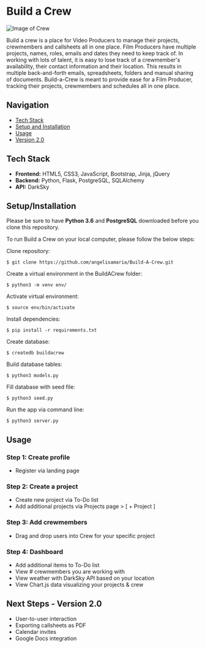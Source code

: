 # Build a Crew

![Image of Crew](http://i65.tinypic.com/2ahh46w.gif)

Build a crew is a place for Video Producers to manage their projects, crewmembers and callsheets all in one place. Film Producers have multiple projects, names, roles, emails and dates they need to keep track of. In working with lots of talent, it is easy to lose track of a crewmember's availability, their contact information and their location. This results in multiple back-and-forth emails, spreadsheets, folders and manual sharing of documents. Build-a-Crew is meant to provide ease for a Film Producer, tracking their projects, crewmembers and schedules all in one place. 


## Navigation

* [Tech Stack](#tech-stack)
* [Setup and Installation](#setup)
* [Usage](#usage)
* [Version 2.0](#version)

## <a name="tech-stack"></a>Tech Stack

* __Frontend:__ HTML5, CSS3, JavaScript, Bootstrap, Jinja, jQuery
* __Backend:__ Python, Flask, PostgreSQL, SQLAlchemy
* __API:__ DarkSky


## <a name="installation"></a>Setup/Installation

Please be sure to have __Python 3.6__ and __PostgreSQL__ downloaded before you clone this repository.

To run Build a Crew on your local computer, please follow the below steps:

Clone repository:
```
$ git clone https://github.com/angelisamaria/Build-A-Crew.git
```
Create a virtual environment in the BuildACrew folder:
```
$ python3 -m venv env/
```
Activate virtual environment:
```
$ source env/bin/activate
```
Install dependencies:
```
$ pip install -r requirements.txt
```
Create database:
```
$ createdb buildacrew
```
Build database tables:
```
$ python3 models.py
```
Fill database with seed file:
```
$ python3 seed.py
```
Run the app via command line:
```
$ python3 server.py
```
## <a name="usage"></a> Usage

### Step 1: Create profile
* Register via landing page

### Step 2: Create a project
* Create new project via To-Do list
* Add additional projects via Projects page > [ + Project ]

### Step 3: Add crewmembers
* Drag and drop users into Crew for your specific project

### Step 4: Dashboard
* Add additional items to To-Do list
* View # crewmembers you are working with
* View weather with DarkSky API based on your location
* View Chart.js data visualizing your projects & crew

## <a name="version"></a> Next Steps - Version 2.0
* User-to-user interaction
* Exporting callsheets as PDF
* Calendar invites
* Google Docs integration